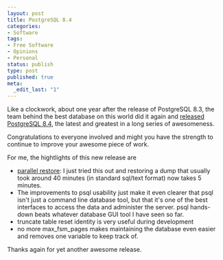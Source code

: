 ```yaml
---
layout: post
title: PostgreSQL 8.4
categories:
- Software
tags:
- Free Software
- Opinions
- Personal
status: publish
type: post
published: true
meta:
  _edit_last: "1"
---
```

Like a clockwork, about one year after the release of PostgreSQL 8.3, the team behind the best database on this world did it again and <a href="http://www.postgresql.org/about/news.1108">released PostgreSQL 8.4</a>, the latest and greatest in a long series of awesomeness.

Congratulations to everyone involved and might you have the strength to continue to improve your awesome piece of work.

For me, the hightlights of this new release are
<ul>
	<li><a href="http://www.postgresql.org/docs/8.4/interactive/app-pgrestore.html">parallel restore</a>: I just tried this out and restoring a dump that usually took around 40 minutes (in standard sql/text format) now takes 5 minutes.</li>
	<li>The improvements to psql usability just make it even clearer that psql isn't just a command line database tool, but that it's one of the best interfaces to access the data and administer the server. psql hands-down beats whatever database GUI tool I have seen so far.</li>
	<li>truncate table reset identity is very useful during development</li>
	<li>no more max_fsm_pages makes maintaining the database even easier and removes one variable to keep track of.</li>
</ul>
Thanks again for yet another awesome release.
